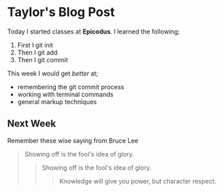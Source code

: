 # Taylor's Blog Post

Today I started classes at **Epicodus**. I learned the following;

1. First I git init
2. Then I git add
3. Then I git commit

This week I would get _better_ at;

* remembering the git commit process
* working with terminal commands
* general markup techniques

## Next Week
Remember these wise saying from Bruce Lee
>Showing off is the fool's idea of glory.
>>Showing off is the fool's idea of glory.
>>>Knowledge will give you power, but character respect.